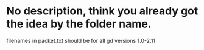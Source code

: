 # No description, think you already got the idea by the folder name.
filenames in packet.txt should be for all gd versions 1.0-2.11
